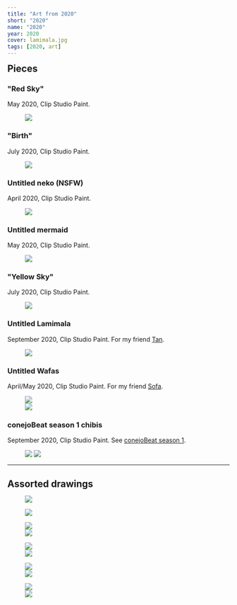 ```yaml
---
title: "Art from 2020"
short: "2020"
name: "2020"
year: 2020
cover: lamimala.jpg
tags: [2020, art]
---
```


<h2 id="pieces" style="margin-bottom:0.5em;margin-top:0.5em">Pieces</h2>

### "Red Sky"

May 2020, Clip Studio Paint.

<figure>
  <img src="{{ site.baseurl }}/assets/art/2020/redsky.jpg">
</figure>

### "Birth"

July 2020, Clip Studio Paint.

<figure>
  <img src="{{ site.baseurl }}/assets/art/2020/birth.jpg">
</figure>

### Untitled neko (NSFW)

April 2020, Clip Studio Paint.

<figure>
  <img src="{{ site.baseurl }}/assets/art/2020/slimey.jpg">
</figure>

### Untitled mermaid

May 2020, Clip Studio Paint.

<figure>
  <img src="{{ site.baseurl }}/assets/art/2020/mermaid.jpg">
</figure>

### "Yellow Sky"

July 2020, Clip Studio Paint.

<figure>
  <img src="{{ site.baseurl }}/assets/art/2020/landscape.jpg">
</figure>

### Untitled Lamimala

September 2020, Clip Studio Paint. For my friend <a href="https://twitter.com/tanamalas">Tan</a>.

<figure>
  <img src="{{ site.baseurl }}/assets/art/2020/lamimala.jpg">
</figure>

### Untitled Wafas

April/May 2020, Clip Studio Paint. For my friend <a href="http://yogurt200.com">Sofa</a>.

<figure>
  <div class="img2f">
    <div style="flex:0.7307692308;">
      <img src="{{ site.baseurl }}/assets/art/2020/pearfairy.jpg">
    </div>
    <div style="flex:0.8;">
      <img src="{{ site.baseurl }}/assets/art/2020/wfairy.jpg">
    </div>
  </div>
</figure>

### conejoBeat season 1 chibis

September 2020, Clip Studio Paint. See <a href="{{ site.baseurl }}/work/conejobeat/conejobeat-season-1">conejoBeat season 1</a>.

<figure>
  <div class="img2m">
    <img src="{{ site.baseurl }}/assets/art/2020/chibi-nezu.jpg">
    <img src="{{ site.baseurl }}/assets/art/2020/chibi-tana.jpg">
  </div>
</figure>

<!-- ### "portrait of xbox 360 catgirl avatar"

January 2020, Clip Studio Paint.

<figure>
  <img src="{{ site.baseurl }}/assets/art/2020/xboxneko.jpg">
</figure> -->

<!-- ### untitled neko ii

October 2020, Clip Studio Paint.

<figure>
  <img src="{{ site.baseurl }}/assets/art/2020/yellowneko.jpg">
</figure> -->

* * *

<h2 id="assorted-drawings" style="margin-bottom:0.5em">Assorted drawings</h2>

<figure>
  <img src="{{ site.baseurl }}/assets/art/2020/drawings/highway.jpg">
</figure>

<figure>
  <img src="{{ site.baseurl }}/assets/art/2020/drawings/city.jpg">
</figure>

<figure>
  <div class="img2f">
    <div style="flex:0.9076592699;">
      <img src="{{ site.baseurl }}/assets/art/2020/drawings/punkyumi.jpg">
    </div>
    <div style="flex:1.0604265403;">
      <img src="{{ site.baseurl }}/assets/art/2020/drawings/yangbar.jpg">
    </div>
  </div>
</figure>

<figure>
  <div class="img2f">
    <div style="flex:0.4641569884;">
      <img src="{{ site.baseurl }}/assets/art/2020/drawings/farmertan.jpg">
    </div>
    <div style="flex:0.6481481481;">
      <img src="{{ site.baseurl }}/assets/art/2020/drawings/nezu-stencil.jpg">
    </div>
  </div>
</figure>



<figure>
  <div class="img2f">
    <div style="flex:0.9125706829;">
      <img src="{{ site.baseurl }}/assets/art/2020/drawings/nudebetty.jpg">
    </div>
    <div style="flex:0.4853733641;">
      <img src="{{ site.baseurl }}/assets/art/2020/drawings/betty-coffee.jpg">
    </div>
  </div>
</figure>

<figure>
  <div class="img2f">
    <div style="flex:1.7202441506;">
      <img src="{{ site.baseurl }}/assets/art/2020/drawings/murder.jpg">
    </div>
    <div style="flex:1.0731244065;">
      <img src="{{ site.baseurl }}/assets/art/2020/drawings/wafa-wtf.jpg">
    </div>
  </div>
</figure>